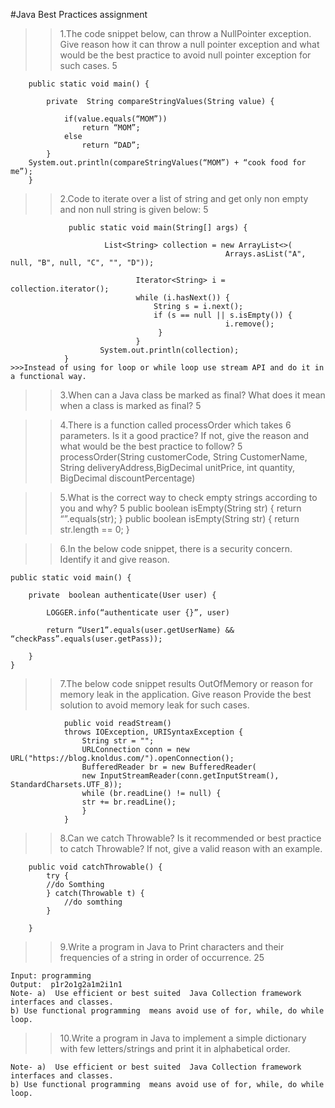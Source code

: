 #Java Best Practices assignment


>>1.The code snippet below, can throw a NullPointer exception. Give reason how it can throw a null pointer exception and what would be the best practice to avoid null pointer exception for such cases.                                                                                                                                                                       5

		public static void main() {
                               
			private  String compareStringValues(String value) {

				if(value.equals(“MOM”))
					return “MOM”;
				else
					return “DAD”;
            }
        System.out.println(compareStringValues(“MOM”) + “cook food for me”);
        }

>>2.Code to iterate over a list of string and get only non empty and non null string is given below:	                                                                                                                                                                   5


                 public static void main(String[] args) {

        		         List<String> collection = new ArrayList<>(
                                                    Arrays.asList("A", null, "B", null, "C", "", "D"));
 
                                Iterator<String> i = collection.iterator();
                                while (i.hasNext()) {
                                    String s = i.next();
                                    if (s == null || s.isEmpty()) {
                                                    i.remove();
                                     }
                                }
                        System.out.println(collection);
                }
    >>>Instead of using for loop or while loop use stream API and do it in a functional way.


>>3.When can a Java class be marked as final? What does it mean when a class is marked as final?											5

>>4.There is a function called processOrder which takes 6 parameters. Is it a good practice? If not, give the reason and what would be the best practice to follow?			5
processOrder(String customerCode, String CustomerName, String deliveryAddress,BigDecimal unitPrice, int quantity, BigDecimal discountPercentage)

>>5.What is the correct way to check empty strings according to you and why?		5
public boolean isEmpty(String str) {
return “”.equals(str);
}
public boolean isEmpty(String str) {
return str.length == 0;
}

>>6.In the below code snippet, there is a security concern. Identify it and give reason.	

    public static void main() {
                               
        private  boolean authenticate(User user) {
 
		    LOGGER.info(“authenticate user {}”, user)
                                   
            return “User1”.equals(user.getUserName) &&  “checkPass”.equals(user.getPass));	
			
        }
    }



>>7.The below code snippet results OutOfMemory or reason for memory leak in the application. Give reason Provide the best solution to avoid memory leak for such cases.
                
                public void readStream()
                throws IOException, URISyntaxException {
                    String str = "";
                    URLConnection conn = new URL("https://blog.knoldus.com/").openConnection();
                    BufferedReader br = new BufferedReader(
                    new InputStreamReader(conn.getInputStream(), StandardCharsets.UTF_8));
                    while (br.readLine() != null) {
                    str += br.readLine();
                    } 
                }


>>8.Can we catch Throwable? Is it recommended or best practice to catch Throwable? If not, give a  valid reason with an example.
   
        public void catchThrowable() {
            try {
            //do Somthing
            } catch(Throwable t) {
                //do somthing
            }        

        }

>>9.Write a program in Java to Print characters and their frequencies of a string  in order of occurrence.                                                                                                                                                                      25

    Input: programming
    Output:  p1r2o1g2a1m2i1n1
    Note- a)  Use efficient or best suited  Java Collection framework interfaces and classes.
    b) Use functional programming  means avoid use of for, while, do while loop.

>>10.Write a program in Java to implement a simple dictionary with few letters/strings and print it in alphabetical order.	  

    Note- a)  Use efficient or best suited  Java Collection framework interfaces and classes.
    b) Use functional programming  means avoid use of for, while, do while loop.

